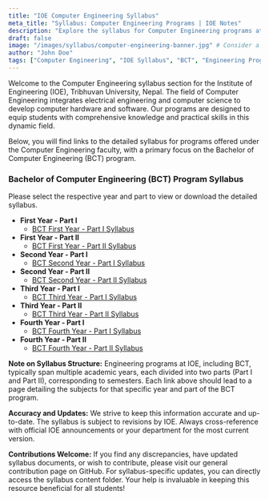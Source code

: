 ```yaml
---
title: "IOE Computer Engineering Syllabus"
meta_title: "Syllabus: Computer Engineering Programs | IOE Notes"
description: "Explore the syllabus for Computer Engineering programs at the Institute of Engineering (IOE), Tribhuvan University, Nepal. Find curriculum details for undergraduate and postgraduate studies, including the Bachelor of Computer Engineering (BCT) program."
draft: false
image: "/images/syllabus/computer-engineering-banner.jpg" # Consider a more generic Computer Engineering banner
author: "John Doe"
tags: ["Computer Engineering", "IOE Syllabus", "BCT", "Engineering Programs"]
---
```

Welcome to the Computer Engineering syllabus section for the Institute of Engineering (IOE), Tribhuvan University, Nepal. The field of Computer Engineering integrates electrical engineering and computer science to develop computer hardware and software. Our programs are designed to equip students with comprehensive knowledge and practical skills in this dynamic field.

Below, you will find links to the detailed syllabus for programs offered under the Computer Engineering faculty, with a primary focus on the Bachelor of Computer Engineering (BCT) program.

### Bachelor of Computer Engineering (BCT) Program Syllabus

Please select the respective year and part to view or download the detailed syllabus.

*   **First Year - Part I**
    *   [BCT First Year - Part I Syllabus](/syllabus/bct/year1-part1/)
*   **First Year - Part II**
    *   [BCT First Year - Part II Syllabus](/syllabus/bct/year1-part2/)
*   **Second Year - Part I**
    *   [BCT Second Year - Part I Syllabus](/syllabus/bct/year2-part1/)
*   **Second Year - Part II**
    *   [BCT Second Year - Part II Syllabus](/syllabus/bct/year2-part2/)
*   **Third Year - Part I**
    *   [BCT Third Year - Part I Syllabus](/syllabus/bct/year3-part1/)
*   **Third Year - Part II**
    *   [BCT Third Year - Part II Syllabus](/syllabus/bct/year3-part2/)
*   **Fourth Year - Part I**
    *   [BCT Fourth Year - Part I Syllabus](/syllabus/bct/year4-part1/)
*   **Fourth Year - Part II**
    *   [BCT Fourth Year - Part II Syllabus](/syllabus/bct/year4-part2/)

**Note on Syllabus Structure:**
Engineering programs at IOE, including BCT, typically span multiple academic years, each divided into two parts (Part I and Part II), corresponding to semesters. Each link above should lead to a page detailing the subjects for that specific year and part of the BCT program.

**Accuracy and Updates:**
We strive to keep this information accurate and up-to-date. The syllabus is subject to revisions by IOE. Always cross-reference with official IOE announcements or your department for the most current version.

**Contributions Welcome:**
If you find any discrepancies, have updated syllabus documents, or wish to contribute, please visit our general contribution page on GitHub. For syllabus-specific updates, you can directly access the syllabus content folder. Your help is invaluable in keeping this resource beneficial for all students!
